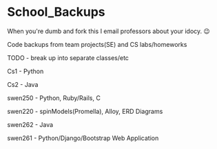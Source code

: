 # School_Backups

When you're dumb and fork this I email professors about your idocy. :wink:

Code backups from team projects(SE) and CS labs/homeworks

TODO - break up into separate classes/etc

Cs1 - Python

Cs2 - Java

swen250 - Python, Ruby/Rails, C

swen220 - spinModels(Promella), Alloy, ERD Diagrams

swen262 - Java

swen261 - Python/Django/Bootstrap Web Application
